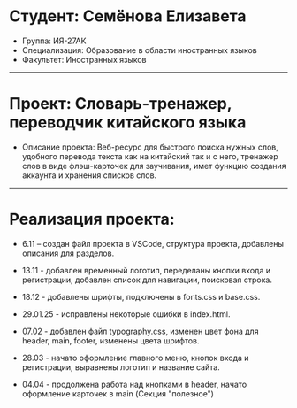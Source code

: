 # Студент: Семёнова Елизавета
- Группа: ИЯ-27АК
- Специализация: Образование в области иностранных языков
- Факультет: Иностранных языков
---
# Проект: Словарь-тренажер, переводчик китайского языка 
- Описание проекта: Веб-ресурс для быстрого поиска нужных слов, удобного перевода текста как на китайский так и с него, тренажер слов в виде флэш-карточек для заучивания, имет функцию создания аккаунта и хранения списков слов.
---
# Реализация проекта:
- 6.11 – создан файл проекта в VSCode, структура проекта, добавлены описания для разделов.
- 13.11 - добавлен временный логотип, переделаны кнопки входа и регистрации, добавлен список для навигации, поисковая строка.

- 18.12 - добавлены шрифты, подключены в fonts.css и base.css.
- 29.01.25 - исправлены некоторые ошибки в index.html.
- 07.02 - добавлен файл typography.css, изменен цвет фона для header, main, footer, изменены цвета шрифтов.
- 28.03 - начато оформление главного меню, кнопок входа и регистрации, выравнены логотип и название сайта.
- 04.04 - продолжена работа над кнопками в header, начато оформление карточек в main (Секция "полезное")